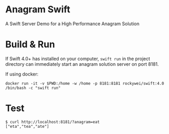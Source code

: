 # Anagram Swift

A Swift Server Demo for a High Performance Anagram Solution

# Build & Run

If Swift 4.0+ has installed on your computer, `swift run` in the project directory can immediately start an anagram solution server on port 8181.

If using docker:

```
docker run -it -v $PWD:/home -w /home -p 8181:8181 rockywei/swift:4.0 /bin/bash -c "swift run"
```

# Test


```
$ curl http://localhost:8181/?anagram=eat
["eta","tea","ate"]
```
